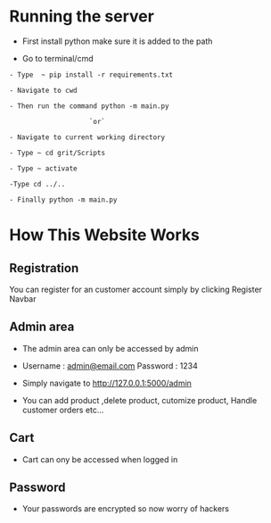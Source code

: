 # Running the server 

- First install python make sure it is added to the path

- Go to terminal/cmd 

~~~~~~~~~~~~~~~~~~~~~~~~~~~~~~
- Type  ~ pip install -r requirements.txt  

- Navigate to cwd

- Then run the command python -m main.py
~~~~~~~~~~~~~~~~~~~~~~~~~~~~~~
						`or`
~~~~~~~~~~~~~~~~~~~~~~~~~~~~~~
- Navigate to current working directory

- Type ~ cd grit/Scripts

- Type ~ activate

-Type cd ../..

- Finally python -m main.py
~~~~~~~~~~~~~~~~~~~~~~~~~~~~~~


# How This Website Works 

## Registration

You can register for an customer account simply by clicking Register Navbar

## Admin area
- The admin area can only be accessed by admin
- Username : admin@email.com
  Password : 1234

- Simply navigate to http://127.0.0.1:5000/admin

- You can add product ,delete product, cutomize product, Handle customer orders etc... 

## Cart
- Cart can ony be accessed when logged in


## Password 
- Your passwords are encrypted  so now worry of hackers

